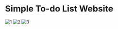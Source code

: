 # Simple To-do List Website
![1](https://user-images.githubusercontent.com/55732539/135555594-4d723f40-4605-4f44-a818-0588b9afcbb0.png)
![2](https://user-images.githubusercontent.com/55732539/135555599-5e2cd8c4-0946-4fa6-b6b5-2d47da40b713.png)
![3](https://user-images.githubusercontent.com/55732539/135555606-5373c819-305e-4fb0-ae4f-2eae9fce9bd9.png)
